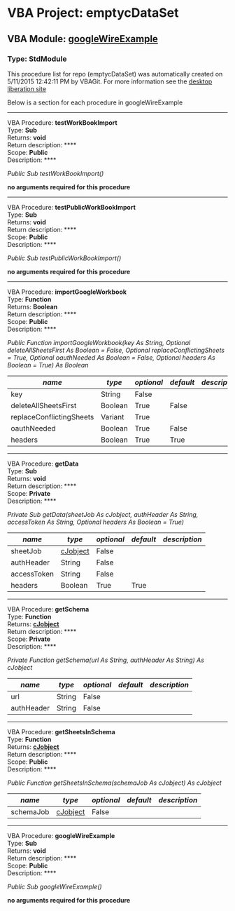 # VBA Project: **emptycDataSet**
## VBA Module: **[googleWireExample](/scripts/googleWireExample.vba "source is here")**
### Type: StdModule  

This procedure list for repo (emptycDataSet) was automatically created on 5/11/2015 12:42:11 PM by VBAGit.
For more information see the [desktop liberation site](http://ramblings.mcpher.com/Home/excelquirks/drivesdk/gettinggithubready "desktop liberation")

Below is a section for each procedure in googleWireExample

---
VBA Procedure: **testWorkBookImport**  
Type: **Sub**  
Returns: **void**  
Return description: ****  
Scope: **Public**  
Description: ****  

*Public Sub testWorkBookImport()*  

**no arguments required for this procedure**


---
VBA Procedure: **testPublicWorkBookImport**  
Type: **Sub**  
Returns: **void**  
Return description: ****  
Scope: **Public**  
Description: ****  

*Public Sub testPublicWorkBookImport()*  

**no arguments required for this procedure**


---
VBA Procedure: **importGoogleWorkbook**  
Type: **Function**  
Returns: **Boolean**  
Return description: ****  
Scope: **Public**  
Description: ****  

*Public Function importGoogleWorkbook(key As String, Optional deleteAllSheetsFirst As Boolean = False, Optional replaceConflictingSheets = True, Optional oauthNeeded As Boolean = False, Optional headers As Boolean = True) As Boolean*  

*name*|*type*|*optional*|*default*|*description*
---|---|---|---|---
key|String|False||
deleteAllSheetsFirst|Boolean|True| False|
replaceConflictingSheets|Variant|True||
oauthNeeded|Boolean|True| False|
headers|Boolean|True| True|


---
VBA Procedure: **getData**  
Type: **Sub**  
Returns: **void**  
Return description: ****  
Scope: **Private**  
Description: ****  

*Private Sub getData(sheetJob As cJobject, authHeader As String, accessToken As String, Optional headers As Boolean = True)*  

*name*|*type*|*optional*|*default*|*description*
---|---|---|---|---
sheetJob|[cJobject](/libraries/cJobject_cls.md "cJobject")|False||
authHeader|String|False||
accessToken|String|False||
headers|Boolean|True| True|


---
VBA Procedure: **getSchema**  
Type: **Function**  
Returns: **[cJobject](/libraries/cJobject_cls.md "cJobject")**  
Return description: ****  
Scope: **Private**  
Description: ****  

*Private Function getSchema(url As String, authHeader As String) As cJobject*  

*name*|*type*|*optional*|*default*|*description*
---|---|---|---|---
url|String|False||
authHeader|String|False||


---
VBA Procedure: **getSheetsInSchema**  
Type: **Function**  
Returns: **[cJobject](/libraries/cJobject_cls.md "cJobject")**  
Return description: ****  
Scope: **Public**  
Description: ****  

*Public Function getSheetsInSchema(schemaJob As cJobject) As cJobject*  

*name*|*type*|*optional*|*default*|*description*
---|---|---|---|---
schemaJob|[cJobject](/libraries/cJobject_cls.md "cJobject")|False||


---
VBA Procedure: **googleWireExample**  
Type: **Sub**  
Returns: **void**  
Return description: ****  
Scope: **Public**  
Description: ****  

*Public Sub googleWireExample()*  

**no arguments required for this procedure**
